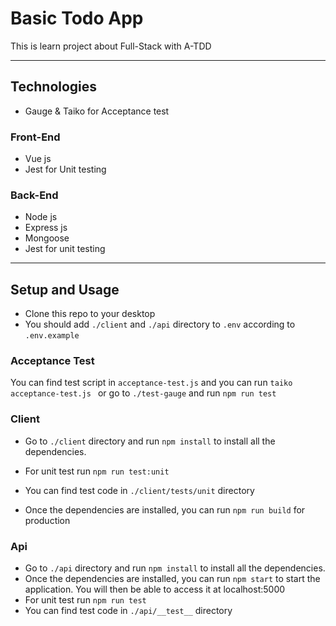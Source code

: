 # Basic Todo App

This is learn project about Full-Stack with A-TDD 

---

## Technologies 

- Gauge & Taiko for Acceptance test

### Front-End

 - Vue js
 - Jest for Unit testing

### Back-End

- Node js
- Express js 
- Mongoose 
- Jest for unit testing

---

## Setup and Usage

- Clone this repo to your desktop
- You should add `./client` and `./api` directory to `.env` according to `.env.example` 

### Acceptance Test

You can find test script in `acceptance-test.js` and you can run `taiko acceptance-test.js ` or go to `./test-gauge`  and run `npm run test` 

### Client

- Go to `./client` directory and run `npm install` to install all the dependencies.

- For unit test run `npm run test:unit`

- You can find test code in  `./client/tests/unit` directory 
- Once the dependencies are installed, you can run `npm run build` for production

### Api

- Go to `./api`  directory and run `npm install` to install all the dependencies.
- Once the dependencies are installed, you can run  `npm start` to start the application. You will then be able to access it at localhost:5000
- For unit test run `npm run test`
- You can find test code in `./api/__test__` directory 

